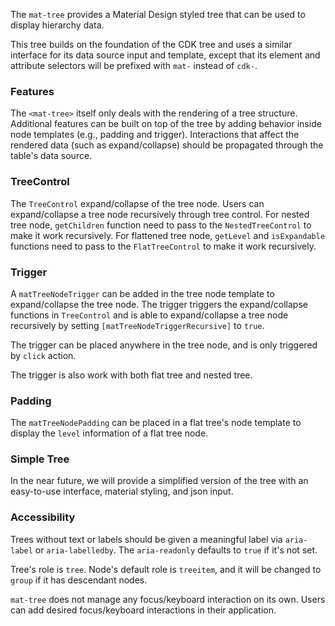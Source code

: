 The `mat-tree` provides a Material Design styled tree that can be used to display hierarchy
data.

This tree builds on the foundation of the CDK tree and uses a similar interface for its
data source input and template, except that its element and attribute selectors will be prefixed 
with `mat-` instead of `cdk-`.

### Features

The `<mat-tree>` itself only deals with the rendering of a tree structure.
Additional features can be built on top of the tree by adding behavior inside node templates
(e.g., padding and trigger). Interactions that affect the
rendered data (such as expand/collapse) should be propagated through the table's data source.

### TreeControl

The `TreeControl` expand/collapse of the tree node. Users can expand/collapse a tree node
recursively through tree control. For nested tree node, `getChildren` function need to pass to 
the `NestedTreeControl` to make it work recursively. For flattened tree node, `getLevel` and 
`isExpandable` functions need to pass to the `FlatTreeControl` to make it work recursively.
 
### Trigger

A `matTreeNodeTrigger` can be added in the tree node template to expand/collapse the tree node. The
trigger triggers the expand/collapse functions in `TreeControl` and is able to expand/collapse a 
tree node recursively by setting `[matTreeNodeTriggerRecursive]` to `true`. 

The trigger can be placed anywhere in the tree node, and is only triggered by `click` action. 

The trigger is also work with both flat tree and nested tree.

### Padding

The `matTreeNodePadding` can be placed in a flat tree's node template to display the `level` 
information of a flat tree node. 

### Simple Tree

In the near future, we will provide a simplified version of the tree with an easy-to-use
interface, material styling, and json input.

### Accessibility
Trees without text or labels should be given a meaningful label via `aria-label` or
`aria-labelledby`. The `aria-readonly` defaults to `true` if it's not set.

Tree's role is `tree`.
Node's default role is `treeitem`, and it will be changed to `group` if it has descendant nodes.

`mat-tree` does not manage any focus/keyboard interaction on its own. Users can add desired
focus/keyboard interactions in their application.
